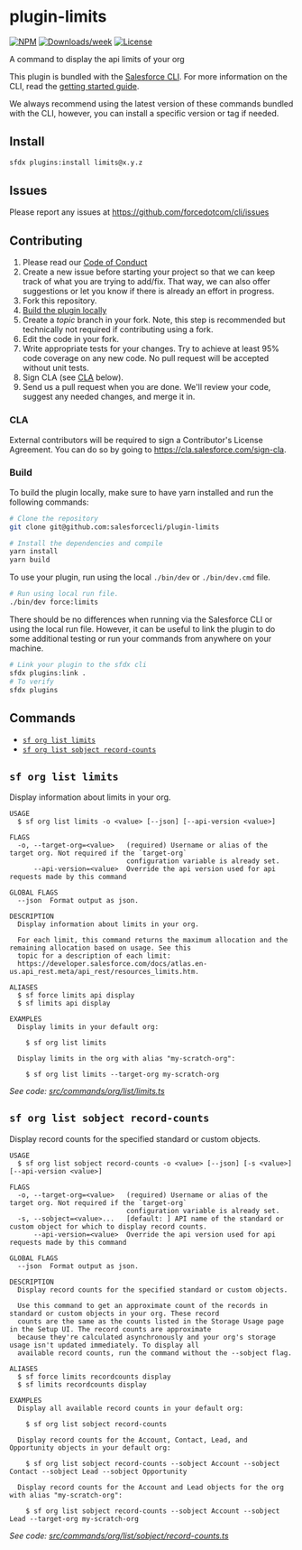 # plugin-limits

[![NPM](https://img.shields.io/npm/v/@salesforce/plugin-limits.svg?label=@salesforce/plugin-limits)](https://www.npmjs.com/package/@salesforce/plugin-limits) [![Downloads/week](https://img.shields.io/npm/dw/@salesforce/plugin-limits.svg)](https://npmjs.org/package/@salesforce/plugin-limits) [![License](https://img.shields.io/badge/License-BSD%203--Clause-brightgreen.svg)](https://raw.githubusercontent.com/salesforcecli/plugin-limits/main/LICENSE.txt)

A command to display the api limits of your org

This plugin is bundled with the [Salesforce CLI](https://developer.salesforce.com/tools/sfdxcli). For more information on the CLI, read the [getting started guide](https://developer.salesforce.com/docs/atlas.en-us.sfdx_setup.meta/sfdx_setup/sfdx_setup_intro.htm).

We always recommend using the latest version of these commands bundled with the CLI, however, you can install a specific version or tag if needed.

## Install

```bash
sfdx plugins:install limits@x.y.z
```

## Issues

Please report any issues at https://github.com/forcedotcom/cli/issues

## Contributing

1. Please read our [Code of Conduct](CODE_OF_CONDUCT.md)
2. Create a new issue before starting your project so that we can keep track of
   what you are trying to add/fix. That way, we can also offer suggestions or
   let you know if there is already an effort in progress.
3. Fork this repository.
4. [Build the plugin locally](#build)
5. Create a _topic_ branch in your fork. Note, this step is recommended but technically not required if contributing using a fork.
6. Edit the code in your fork.
7. Write appropriate tests for your changes. Try to achieve at least 95% code coverage on any new code. No pull request will be accepted without unit tests.
8. Sign CLA (see [CLA](#cla) below).
9. Send us a pull request when you are done. We'll review your code, suggest any needed changes, and merge it in.

### CLA

External contributors will be required to sign a Contributor's License
Agreement. You can do so by going to https://cla.salesforce.com/sign-cla.

### Build

To build the plugin locally, make sure to have yarn installed and run the following commands:

```bash
# Clone the repository
git clone git@github.com:salesforcecli/plugin-limits

# Install the dependencies and compile
yarn install
yarn build
```

To use your plugin, run using the local `./bin/dev` or `./bin/dev.cmd` file.

```bash
# Run using local run file.
./bin/dev force:limits
```

There should be no differences when running via the Salesforce CLI or using the local run file. However, it can be useful to link the plugin to do some additional testing or run your commands from anywhere on your machine.

```bash
# Link your plugin to the sfdx cli
sfdx plugins:link .
# To verify
sfdx plugins
```

## Commands

<!-- commands -->

- [`sf org list limits`](#sf-org-list-limits)
- [`sf org list sobject record-counts`](#sf-org-list-sobject-record-counts)

## `sf org list limits`

Display information about limits in your org.

```
USAGE
  $ sf org list limits -o <value> [--json] [--api-version <value>]

FLAGS
  -o, --target-org=<value>   (required) Username or alias of the target org. Not required if the `target-org`
                             configuration variable is already set.
      --api-version=<value>  Override the api version used for api requests made by this command

GLOBAL FLAGS
  --json  Format output as json.

DESCRIPTION
  Display information about limits in your org.

  For each limit, this command returns the maximum allocation and the remaining allocation based on usage. See this
  topic for a description of each limit:
  https://developer.salesforce.com/docs/atlas.en-us.api_rest.meta/api_rest/resources_limits.htm.

ALIASES
  $ sf force limits api display
  $ sf limits api display

EXAMPLES
  Display limits in your default org:

    $ sf org list limits

  Display limits in the org with alias "my-scratch-org":

    $ sf org list limits --target-org my-scratch-org
```

_See code: [src/commands/org/list/limits.ts](https://github.com/salesforcecli/plugin-limits/blob/3.1.5/src/commands/org/list/limits.ts)_

## `sf org list sobject record-counts`

Display record counts for the specified standard or custom objects.

```
USAGE
  $ sf org list sobject record-counts -o <value> [--json] [-s <value>] [--api-version <value>]

FLAGS
  -o, --target-org=<value>   (required) Username or alias of the target org. Not required if the `target-org`
                             configuration variable is already set.
  -s, --sobject=<value>...   [default: ] API name of the standard or custom object for which to display record counts.
      --api-version=<value>  Override the api version used for api requests made by this command

GLOBAL FLAGS
  --json  Format output as json.

DESCRIPTION
  Display record counts for the specified standard or custom objects.

  Use this command to get an approximate count of the records in standard or custom objects in your org. These record
  counts are the same as the counts listed in the Storage Usage page in the Setup UI. The record counts are approximate
  because they're calculated asynchronously and your org's storage usage isn't updated immediately. To display all
  available record counts, run the command without the --sobject flag.

ALIASES
  $ sf force limits recordcounts display
  $ sf limits recordcounts display

EXAMPLES
  Display all available record counts in your default org:

    $ sf org list sobject record-counts

  Display record counts for the Account, Contact, Lead, and Opportunity objects in your default org:

    $ sf org list sobject record-counts --sobject Account --sobject Contact --sobject Lead --sobject Opportunity

  Display record counts for the Account and Lead objects for the org with alias "my-scratch-org":

    $ sf org list sobject record-counts --sobject Account --sobject Lead --target-org my-scratch-org
```

_See code: [src/commands/org/list/sobject/record-counts.ts](https://github.com/salesforcecli/plugin-limits/blob/3.1.5/src/commands/org/list/sobject/record-counts.ts)_

<!-- commandsstop -->
